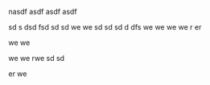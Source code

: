nasdf
asdf
asdf
asdf

sd
s
dsd
fsd
sd
sd
we
we
sd
sd
sd
d
dfs
we
we
we
we
r
er

we
we


we
we
rwe
sd
sd


er
we